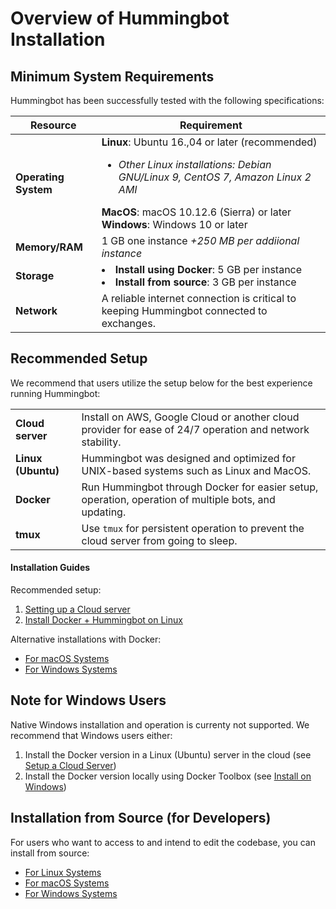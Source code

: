 # Overview of Hummingbot Installation

## Minimum System Requirements

Hummingbot has been successfully tested with the following specifications:

Resource | Requirement
---|---
**Operating System** | **Linux**: Ubuntu 16.,04 or later (recommended)<ul><li>*Other Linux installations: Debian GNU/Linux 9, CentOS 7, Amazon Linux 2 AMI*</ul>**MacOS**: macOS 10.12.6 (Sierra) or later<br/>**Windows**: Windows 10 or later
**Memory/RAM** | 1 GB one instance *+250 MB per addiional instance*
**Storage** | <li>**Install using Docker**: 5 GB per instance<li>**Install from source**: 3 GB per instance
**Network** | A reliable internet connection is critical to keeping Hummingbot connected to exchanges.

## Recommended Setup

We recommend that users utilize the setup below for the best experience running Hummingbot:

| | |
|---|---|
| **Cloud server** | Install on AWS, Google Cloud or another cloud provider for ease of 24/7 operation and network stability. |
| **Linux (Ubuntu)** | Hummingbot was designed and optimized for UNIX-based systems such as Linux and MacOS. |
| **Docker** | Run Hummingbot through Docker for easier setup, operation, operation of multiple bots, and updating. |
| **tmux** | Use `tmux` for persistent operation to prevent the cloud server from going to sleep. |


#### Installation Guides

Recommended setup:

1. [Setting up a Cloud server](/installation/cloud)
2. [Install Docker + Hummingbot on Linux](/installation/via-docker/linux)

Alternative installations with Docker:

* [For macOS Systems](/installation/via-docker/macOS)
* [For Windows Systems](/installation/via-docker/windows)

## Note for Windows Users

Native Windows installation and operation is currenty not supported.  We recommend that Windows users either:

1. Install the Docker version in a Linux (Ubuntu) server in the cloud (see [Setup a Cloud Server](/installation/cloud/))
2. Install the Docker version locally using Docker Toolbox (see [Install on Windows](/installation/via-docker/windows/))

## Installation from Source (for Developers)

For users who want to access to and intend to edit the codebase, you can install from source:

* [For Linux Systems](/installation/from-source/linux)
* [For macOS Systems](/installation/from-source/macOS)
* [For Windows Systems](/installation/from-source/windows)

